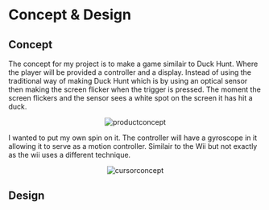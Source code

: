# Concept & Design

## Concept
The concept for my project is to make a game similair to Duck Hunt. Where the player will be provided a controller and a display. Instead of using the traditional way of making Duck Hunt which is by using an optical sensor then making the screen flicker when the trigger is pressed. The moment the screen flickers and the sensor sees a white spot on the screen it has hit a duck. 
<div align="center">
  <img src="/../assets/images/product_concept.png" alt="productconcept">
</div>

I wanted to put my own spin on it. The controller will have a gyroscope in it allowing it to serve as a motion controller. Similair to the Wii but not exactly as the wii uses a different technique. 

<div align="center">
  <img src="/../assets/images/cursor_concept.png" alt="cursorconcept">
</div>



## Design
